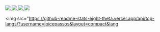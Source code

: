<a href="https://github.com/joicepassos" alt="github" target="_blank">

<img src="https://img.shields.io/badge/GitHub-000000?&style=flat-square&logo=GitHub&logoColor=white">

</a>
<a href="https://www.linkedin.com/in/jfpassos" alt="linkedin" target="_blank">

<img src="https://img.shields.io/badge/LinkedIn-%230077B5.svg?&style=flat-square&logo=linkedin&logoColor=white">

</a>

</a>
<a href="mailto:joicepassos72@gmail.com" alt="gmail" target="_blank">

<img src="https://img.shields.io/badge/-Gmail-FF0000?style=flat-square&labelColor=FF0000&logo=gmail&logoColor=white&link=mailto:<SEUEMAIL>" />

</a>

                      
<img src="https://github-readme-stats.vercel.app/api?username=joicepassos&show_icons=true&theme=tokyonight"/>

<img src="https://github-readme-stats-eight-theta.vercel.app/api/top-langs/?username=joicepassos&layout=compact&lang
